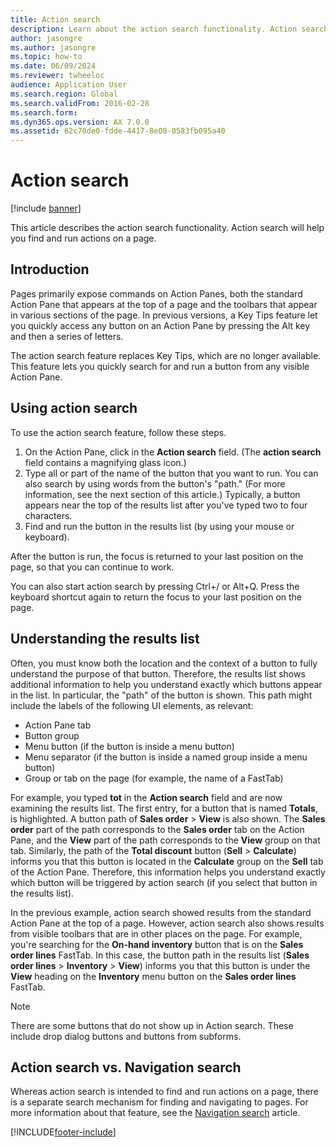 ```yaml
---
title: Action search
description: Learn about the action search functionality. Action search will help you find and run actions on a page. Access an overview about action search versus navigation search.
author: jasongre
ms.author: jasongre
ms.topic: how-to
ms.date: 06/09/2024
ms.reviewer: twheeloc
audience: Application User
ms.search.region: Global
ms.search.validFrom: 2016-02-28
ms.search.form: 
ms.dyn365.ops.version: AX 7.0.0
ms.assetid: 62c70de0-fdde-4417-8e08-0583fb095a40
---
```


# Action search

[!include [banner](../includes/banner.md)]

This article describes the action search functionality. Action search will help you find and run actions on a page.

## Introduction

Pages primarily expose commands on Action Panes, both the standard Action Pane that appears at the top of a page and the toolbars that appear in various sections of the page. In previous versions, a Key Tips feature let you quickly access any button on an Action Pane by pressing the Alt key and then a series of letters.

The action search feature replaces Key Tips, which are no longer available. This feature lets you quickly search for and run a button from any visible Action Pane.

## Using action search

To use the action search feature, follow these steps.

1. On the Action Pane, click in the **Action search** field. (The **action search** field contains a magnifying glass icon.)
2. Type all or part of the name of the button that you want to run. You can also search by using words from the button's "path." (For more information, see the next section of this article.) Typically, a button appears near the top of the results list after you've typed two to four characters.
3. Find and run the button in the results list (by using your mouse or keyboard).

After the button is run, the focus is returned to your last position on the page, so that you can continue to work.

You can also start action search by pressing Ctrl+/ or Alt+Q. Press the keyboard shortcut again to return the focus to your last position on the page.

## Understanding the results list

Often, you must know both the location and the context of a button to fully understand the purpose of that button. Therefore, the results list shows additional information to help you understand exactly which buttons appear in the list. In particular, the "path" of the button is shown. This path might include the labels of the following UI elements, as relevant:

- Action Pane tab
- Button group
- Menu button (if the button is inside a menu button)
- Menu separator (if the button is inside a named group inside a menu button)
- Group or tab on the page (for example, the name of a FastTab)

For example, you typed **tot** in the **Action search** field and are now examining the results list. The first entry, for a button that is named **Totals**, is highlighted. A button path of **Sales order** &gt; **View** is also shown. The **Sales order** part of the path corresponds to the **Sales order** tab on the Action Pane, and the **View** part of the path corresponds to the **View** group on that tab. Similarly, the path of the **Total discount** button (**Sell** &gt; **Calculate**) informs you that this button is located in the **Calculate** group on the **Sell** tab of the Action Pane. Therefore, this information helps you understand exactly which button will be triggered by action search (if you select that button in the results list).

In the previous example, action search showed results from the standard Action Pane at the top of a page. However, action search also shows results from visible toolbars that are in other places on the page. For example, you're searching for the **On-hand inventory** button that is on the **Sales order lines** FastTab. In this case, the button path in the results list (**Sales order lines** &gt; **Inventory** &gt; **View**) informs you that this button is under the **View** heading on the **Inventory** menu button on the **Sales order lines** FastTab.


> [!NOTE]
> There are some buttons that do not show up in Action search. These include drop dialog buttons and buttons from subforms. 

## Action search vs. Navigation search

Whereas action search is intended to find and run actions on a page, there is a separate search mechanism for finding and navigating to pages. For more information about that feature, see the [Navigation search](navigation-search.md) article.


[!INCLUDE[footer-include](../../../includes/footer-banner.md)]
